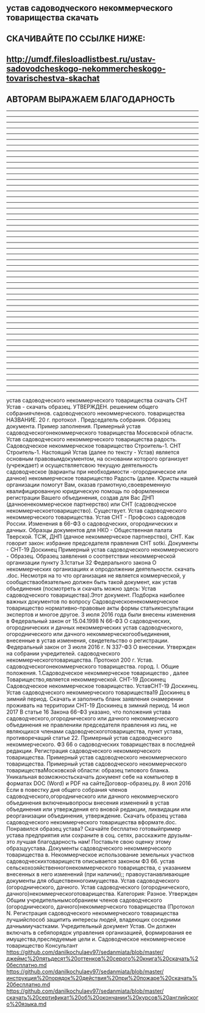 устав садоводческого некоммерческого товарищества скачать
--------------------------------------------------
СКАЧИВАЙТЕ ПО ССЫЛКЕ НИЖЕ:
--------------------------------------------------
http://umdf.filesloadlistbest.ru/ustav-sadovodcheskogo-nekommercheskogo-tovarischestva-skachat
--------------------------------------------------
АВТОРАМ ВЫРАЖАЕМ БЛАГОДАРНОСТЬ
--------------------------------------------------
--------------------------------------------------
--------------------------------------------------
--------------------------------------------------
--------------------------------------------------
--------------------------------------------------
--------------------------------------------------
--------------------------------------------------
--------------------------------------------------
--------------------------------------------------
--------------------------------------------------
--------------------------------------------------
--------------------------------------------------
--------------------------------------------------
--------------------------------------------------
--------------------------------------------------
--------------------------------------------------
--------------------------------------------------
--------------------------------------------------
--------------------------------------------------
--------------------------------------------------
--------------------------------------------------
--------------------------------------------------
--------------------------------------------------
--------------------------------------------------
--------------------------------------------------
--------------------------------------------------
--------------------------------------------------
--------------------------------------------------
--------------------------------------------------
--------------------------------------------------
--------------------------------------------------
--------------------------------------------------
--------------------------------------------------
--------------------------------------------------
--------------------------------------------------
--------------------------------------------------
--------------------------------------------------
--------------------------------------------------
--------------------------------------------------
--------------------------------------------------
--------------------------------------------------
--------------------------------------------------
--------------------------------------------------
--------------------------------------------------
--------------------------------------------------
--------------------------------------------------
--------------------------------------------------
--------------------------------------------------
--------------------------------------------------
--------------------------------------------------
устав садоводческого некоммерческого товарищества скачать СНТ Устав - скачать образец. УТВЕРЖДЕН. решением общего собраниячленов. садоводческого некоммерческого. товарищества НАЗВАНИЕ.   20 г. протокол . Председатель собрания. Образец документа. Пример заполнения. Примерный устав садоводческогонекоммерческого товарищества Московской области. Устав садоводческого некоммерческого товарищества радость. Садоводческое некоммерческое товарищество Строитель-1. СНТ Строитель-1. Настоящий Устав (далее по тексту - Устав) является основным правовымдокументом, на основании которого организует (учреждает) и осуществляетсвою текущую деятельность садоводческое (варианты при необходимости -огородническое или дачное) некоммерческое товарищество Радость (далее. Юристы нашей организации помогут Вам, оказав грамотную,своевременную квалифицированную юридическую помощь по оформлениюи регистрации Вашего объединения, создав для Вас ДНП (дачноенекоммерческое партнерство) или СНТ (садоводческое некоммерческоетоварищество). Существует. Устав садоводческого некоммерческого товарищества. Устав СНТ - Профсоюз садоводов России. Изменения в 66-ФЗ о садоводческих, огороднических и дачных. Образцы документов для НКО - Общественная палата Тверской. ТСЖ, ДНП (дачное некоммерческое партнерство), СНТ. Как говорит закон: избрание председателя правления СНТ  sotki. Документы - СНТ-19 Доскинец
Примерный устав садоводческого некоммерческого  - Образец. Образец заявления о соответствии некоммерческой организации пункту 3.1статьи 32 Федерального закона О некоммерческих организациях и опродолжении деятельности. скачать .doc. Несмотря на то что организация не является коммерческой, у сообществаобязательно должен быть такой документ, как устав объединения (посмотреть и скачать можно здесь: Устав садоводческого товарищества).Этот документ. Подборка наиболее важных документов по вопросу Садоводческоенекоммерческое товарищество нормативно-правовые акты формы статьиконсультации экспертов и многое другое. 3 июля 2016 года были внесены изменения в Федеральный закон от 15.04.1998 N 66-ФЗ О садоводческих, огороднических и дачных некоммерческих устав садоводческого, огороднического или дачного некоммерческогообъединения, внесенные в устав изменения, свидетельство о регистрации. Федеральный закон от 3 июля 2016 г. N 337-ФЗ О внесении. Утвержден на собрании учредителей. садоводческого некоммерческоготоварищества.   Протокол    200 г. Устав. садоводческогонекоммерческого товарищества.   город. I. Общие положения. 1.Садоводческое некоммерческое товарищество  , далее Товарищество,является некоммерческой. СНТ-19 Доскинец  Садоводческое некоммерческое товарищество.  УставСНТ-19 Доскинец. Устав садоводческого некоммерческого товарищества19 Доскинец  в зимний период. Скачать и заполнить бланк заявления онамерении проживать на территории СНТ-19 Доскинец в зимний период. 14 июл 2017  В статье 16 Закона  66-ФЗ указано, что положения устава садоводческого,огороднического или дачного некоммерческого объединения не  правленияи председателя правления из лиц, не являющихся членами садоводческоготоварищества, пункт устава, противоречащий статье 22. Примерный устав садоводческого некоммерческого. ФЗ 66 о садоводческих товариществах в последней редакции. Регистрация садоводческого некоммерческого товарищества. Примерный устав садоводческого некоммерческого товарищества. Примерный устав садоводческого некоммерческого товариществаМосковской области: образец типового бланка. Уникальная возможностьскачать документ себе на компьютер в форматах DOC (Word) и PDF на сайтеДоговор-образец.ру.
8 июл 2016  Если в повестку дня общего собрания членов садоводческого,огороднического или дачного некоммерческого объединения включенывопросы внесения изменений в устав объединения или утверждения его вновой редакции, ликвидации или реорганизации объединения, утверждение. Скачать образец устава садоводческого некоммерческого товарищества вформате.doc. Понравился образец устава? Скачайте бесплатно готовыйпример устава предприятия или сохраните в соц. сетях, расскажите друзьям- это лучшая благодарность нам! Поставьте свою оценку этому образцуустава. Документы садоводческого некоммерческого товарищества в. Некоммерческое использование земельных участков садоводческихтовариществ описывается законом ФЗ 66.  устав сельскохозяйственногонекоммерческого товарищества, с указанием внесенных в него изменений (при наличии);; правоустанавливающие документы для общественногоимущества. Устав садоводческого (огороднического, дачного. Устав садоводческого (огороднического, дачного)некоммерческоготоварищества. Категория: Разное. Утвержден Общим учредительнымсобранием членов садоводческого (огороднического, дачного)некоммерческого товарищества (Протокол N. Регистрация садоводческого некоммерческого товарищества  лучшийспособ защитить интересы людей, владеющих соседними дачнымиучастками.  Учредительный документ  Устав. Он должен включать в себяпорядок управления организацией, формирования ее имущества,преследуемые цели и. Садоводческое некоммерческое товарищество  Консультант
https://github.com/danilkochulaev97/sedanmiata/blob/master/джеймс%20пятьдесят%20оттенков%20серого%20книга%20скачать%20бесплатно.md
https://github.com/danilkochulaev97/sedanmiata/blob/master/инструкция%20порядок%20действия%20при%20пожаре%20скачать%20бесплатно.md
https://github.com/danilkochulaev97/sedanmiata/blob/master/скачать%20сертификат%20об%20окончании%20курсов%20английского%20языка.md